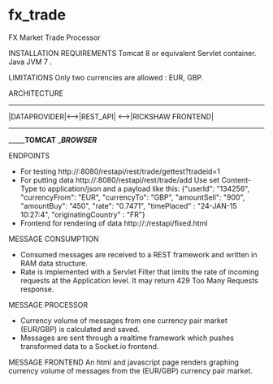 # fx_trade
FX Market Trade Processor

INSTALLATION REQUIREMENTS
Tomcat 8 or equivalent Servlet container.
Java JVM 7 .

LIMITATIONS
Only two currencies are allowed : EUR, GBP.

ARCHITECTURE
--------------   ----------    -------------------
|DATAPROVIDER|<-->|REST_API| <-->|RICKSHAW FRONTEND| 
--------------   ----------    -------------------
_____________TOMCAT________    ______BROWSER_____

ENDPOINTS   
- For testing http://<host>:8080/restapi/rest/trade/gettest?tradeid=1
- For putting data http://<host>:8080/restapi/rest/trade/add
 Use set Content-Type to application/json and a payload like this:
{"userId": "134256", "currencyFrom": "EUR", "currencyTo": "GBP", "amountSell": 
"900", "amountBuy": "450", "rate": "0.7471", "timePlaced" : "24-JAN-15 10:27:4", "originatingCountry" : "FR"}
- Frontend for rendering of data http://<host>:/restapi/fixed.html

MESSAGE CONSUMPTION
- Consumed messages are received to a REST framework and written in RAM data structure.
- Rate is implemented with a Servlet Filter that limits the rate of incoming requests at the Application level.
It may return 429 Too Many Requests response.

MESSAGE PROCESSOR
-  Currency volume of messages from one currency pair market (EUR/GBP) is calculated and saved.
- Messages are sent through a realtime framework which pushes transformed data to a Socket.io 
frontend.

MESSAGE FRONTEND
An html and javascript page renders graphing currency volume of messages from the (EUR/GBP) currency 
pair market.
